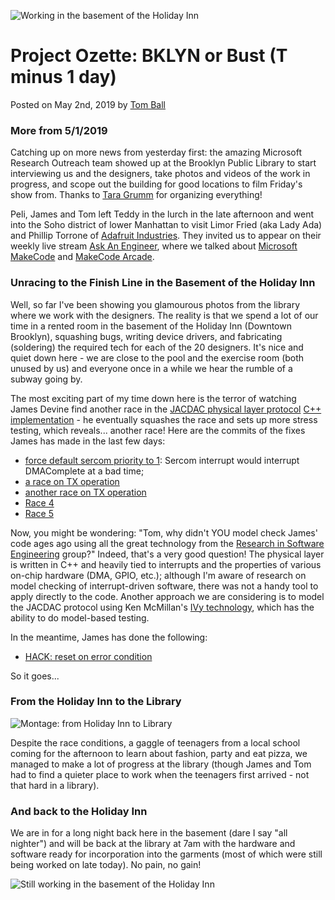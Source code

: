 ![Working in the basement of the Holiday Inn](/static/blog/ozette/thebasement.jpg)

# Project Ozette: BKLYN or Bust (T minus 1 day)

Posted on May 2nd, 2019 by [Tom Ball](https://www.microsoft.com/en-us/research/people/tball/)

### More from 5/1/2019

Catching up on more news from yesterday first: the amazing Microsoft Research Outreach team showed up at
the Brooklyn Public Library to start interviewing us and the designers, take photos and
videos of the work in progress, and scope out the building for good locations to film
Friday's show from.  Thanks to [Tara Grumm](https://www.linkedin.com/in/taragrumm/) for organizing everything!

Peli, James and Tom left Teddy in the lurch in the late afternoon and went into the 
Soho district of lower Manhattan to visit Limor Fried (aka Lady Ada) and Phillip Torrone 
of [Adafruit Industries](https://www.adafruit.com).  They invited us to appear on
their weekly live stream [Ask An Engineer](https://www.youtube.com/watch?v=dyFhE568-9Q),
where we talked about [Microsoft MakeCode](https://www.makecode.com) and [MakeCode Arcade](https://arcade.makecode.com).

### Unracing to the Finish Line in the Basement of the Holiday Inn

Well, so far I've been showing you glamourous photos from the library where we work with the designers.  The reality is that we spend a lot of our time in a rented room in the basement of the Holiday Inn (Downtown Brooklyn), squashing bugs, writing device drivers, and fabricating (soldering) the required 
tech for each of the 20 designers.  It's nice and quiet down here - we are close to the pool and the exercise room (both unused by us) and everyone once in a while we hear the rumble of a subway going by. 

The most exciting part of my time down here is the terror of watching James Devine find another race in the [JACDAC physical layer protocol](https://jacdac.org/#physical-layer-specifications) [C++ implementation](https://github.com/lancaster-university/codal-core/tree/jacdac-v0/source/JACDAC) - he eventually squashes the race and sets up more stress testing, which reveals... another race! Here are the commits of the fixes James has made in the last few days:

- [force default sercom priority to 1](https://github.com/lancaster-university/codal-samd/commit/99e2686377da59bec6bc486c62d7096909dd967f): Sercom interrupt would interrupt DMAComplete at a bad time;
- [a race on TX operation](https://github.com/lancaster-university/codal-core/pull/83/commits/02824b9ff7b62295d3fd68782189c12cc169173e)
- [another race on TX operation](https://github.com/lancaster-university/codal-core/pull/83/commits/a99655e9944e0a0221cdceb276b6dfbb4311a0ea)
- [Race 4](https://github.com/lancaster-university/codal-core/pull/83/commits/3dda49eda64797b37a511b03d577b091922de9c5)
- [Race 5](https://github.com/lancaster-university/codal-core/pull/83/commits/c95dd23c2ac07ce1ab347803003fce1bc65f4317)

Now, you might be wondering: "Tom, why didn't YOU model check James' code ages ago using all the great technology from the [Research in Software Engineering](https://research.microsoft.com/rise) group?" Indeed, that's a very good question! The physical layer is written in C++ and heavily tied to interrupts and the properties of various on-chip hardware (DMA, GPIO, etc.); although I'm aware of research on model checking of interrupt-driven software, there was not a handy tool to apply directly to the code. Another approach we are considering is to model the JACDAC protocol using Ken McMillan's [IVy technology](http://microsoft.github.io/ivy/), which has the ability to do model-based testing.

In the meantime, James has done the following:

- [HACK: reset on error condition](https://github.com/lancaster-university/codal-core/commit/e16a98d9f74d588874aedbcd25d83ef0fe203b6a)

So it goes...

### From the Holiday Inn to the Library

![Montage: from Holiday Inn to Library](/static/blog/ozette/montage.jpg)

Despite the race conditions, a gaggle of teenagers from a local school coming for the 
afternoon to learn about fashion, party and eat pizza, we managed to make a lot of 
progress at the library (though James and Tom had to find a quieter place to work
when the teenagers first arrived - not that hard in a library). 

### And back to the Holiday Inn

We are in for a long night
back here in the basement (dare I say "all nighter") and will be back at the library
at 7am with the hardware and software ready for incorporation into the garments (most
of which were still being worked on late today). No pain, no gain! 

![Still working in the basement of the Holiday Inn](/static/blog/ozette/backInTheDungeon.jpg)
